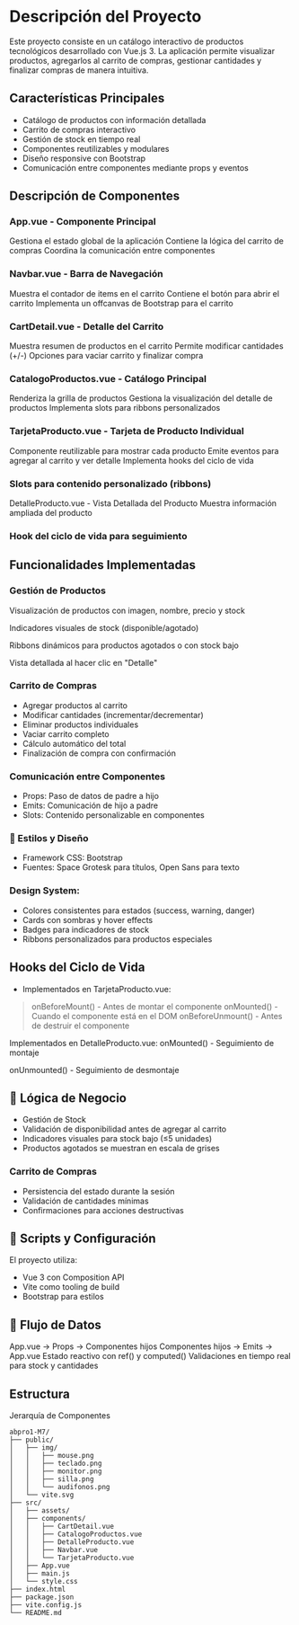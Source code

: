 


# Descripción del Proyecto
Este proyecto consiste en un catálogo interactivo de productos tecnológicos desarrollado con Vue.js 3. La aplicación permite visualizar productos, agregarlos al carrito de compras, gestionar cantidades y finalizar compras de manera intuitiva.

## Características Principales
* Catálogo de productos con información detallada
* Carrito de compras interactivo
* Gestión de stock en tiempo real
* Componentes reutilizables y modulares
* Diseño responsive con Bootstrap
* Comunicación entre componentes mediante props y eventos


## Descripción de Componentes
### App.vue - Componente Principal
Gestiona el estado global de la aplicación
Contiene la lógica del carrito de compras
Coordina la comunicación entre componentes

### Navbar.vue - Barra de Navegación
Muestra el contador de items en el carrito
Contiene el botón para abrir el carrito
Implementa un offcanvas de Bootstrap para el carrito

### CartDetail.vue - Detalle del Carrito
Muestra resumen de productos en el carrito
Permite modificar cantidades (+/-)
Opciones para vaciar carrito y finalizar compra

### CatalogoProductos.vue - Catálogo Principal
Renderiza la grilla de productos
Gestiona la visualización del detalle de productos
Implementa slots para ribbons personalizados

### TarjetaProducto.vue - Tarjeta de Producto Individual
Componente reutilizable para mostrar cada producto
Emite eventos para agregar al carrito y ver detalle
Implementa hooks del ciclo de vida

### Slots para contenido personalizado (ribbons)

DetalleProducto.vue - Vista Detallada del Producto
Muestra información ampliada del producto

### Hook del ciclo de vida para seguimiento

## Funcionalidades Implementadas


### Gestión de Productos
Visualización de productos con imagen, nombre, precio y stock

Indicadores visuales de stock (disponible/agotado)

Ribbons dinámicos para productos agotados o con stock bajo

Vista detallada al hacer clic en "Detalle"

### Carrito de Compras

* Agregar productos al carrito
* Modificar cantidades (incrementar/decrementar)
* Eliminar productos individuales
* Vaciar carrito completo
* Cálculo automático del total
* Finalización de compra con confirmación

### Comunicación entre Componentes
* Props: Paso de datos de padre a hijo
* Emits: Comunicación de hijo a padre
* Slots: Contenido personalizable en componentes

### 🎨 Estilos y Diseño
* Framework CSS: Bootstrap
* Fuentes: Space Grotesk para títulos, Open Sans para texto

### Design System:

* Colores consistentes para estados (success, warning, danger)
* Cards con sombras y hover effects
* Badges para indicadores de stock
* Ribbons personalizados para productos especiales

## Hooks del Ciclo de Vida
* Implementados en TarjetaProducto.vue:
>onBeforeMount() - Antes de montar el componente
onMounted() - Cuando el componente está en el DOM
onBeforeUnmount() - Antes de destruir el componente

Implementados en DetalleProducto.vue:
onMounted() - Seguimiento de montaje

onUnmounted() - Seguimiento de desmontaje

## 🛒 Lógica de Negocio
* Gestión de Stock
* Validación de disponibilidad antes de agregar al carrito
* Indicadores visuales para stock bajo (≤5 unidades)
* Productos agotados se muestran en escala de grises

### Carrito de Compras
* Persistencia del estado durante la sesión
* Validación de cantidades mínimas
* Confirmaciones para acciones destructivas

## 🚀 Scripts y Configuración
El proyecto utiliza:
* Vue 3 con Composition API
* Vite como tooling de build
* Bootstrap para estilos


## 🔄 Flujo de Datos
App.vue → Props → Componentes hijos
Componentes hijos → Emits → App.vue
Estado reactivo con ref() y computed()
Validaciones en tiempo real para stock y cantidades


## Estructura 
Jerarquía de Componentes

```
abpro1-M7/
├── public/
│   ├── img/
│   │   ├── mouse.png
│   │   ├── teclado.png
│   │   ├── monitor.png
│   │   ├── silla.png
│   │   └── audifonos.png
│   └── vite.svg
├── src/
│   ├── assets/
│   ├── components/
│   │   ├── CartDetail.vue
│   │   ├── CatalogoProductos.vue
│   │   ├── DetalleProducto.vue
│   │   ├── Navbar.vue
│   │   └── TarjetaProducto.vue
│   ├── App.vue
│   ├── main.js
│   └── style.css
├── index.html
├── package.json
├── vite.config.js
└── README.md
```
